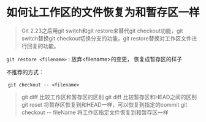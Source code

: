 <!--

 * @Author: Binqi Ni
 * @Date: 2021-09-30 17:52:30
 * @LastEditTime: 2021-09-30 21:01:22
 * @LastEditors: Binqi Ni
 * @FilePath: /Git-learning/02_独自使用Git时的常见场景 (16讲)/22_如何让工作区的文件恢复为和暂存区一样.md
-->

# 如何让工作区的文件恢复为和暂存区一样

>Git 2.23之后用git switch和git restore来替代git checkout功能，git switch替换git checkout切换分支的功能，git restore替换对工作区文件进行回复的功能。

`git restore <filename>` : 放弃\<filename\>的变更， 恢复成暂存区的样子



不推荐的方式：

​	`git checkout -- <filename>`

>git diff 比较工作区和暂存区的区别
>git diff 比较暂存区和HEAD之间的区别
>git reset 将暂存区恢复到和HEAD一样，可以恢复到指定的commit
>git checkout -- fileName 将工作区指定文件恢复到和暂存区一样
